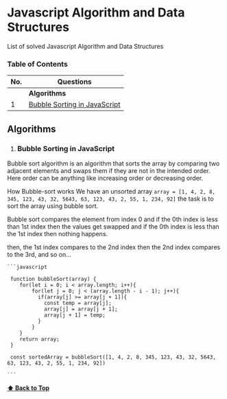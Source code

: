 # Javascript Algorithm and Data Structures
List of solved Javascript Algorithm and Data Structures

### Table of Contents

| No. | Questions |
| --- | --------- |
|   | **Algorithms** |
|1  | [Bubble Sorting in JavaScript](#bubble-sort) |

## Algorithms
    
1. ### Bubble Sorting in JavaScript

Bubble sort algorithm is an algorithm that sorts the array by comparing two adjacent elements and swaps them if they are not in the intended order. Here order can be anything like increasing order or decreasing order.

How Bubble-sort works
We have an unsorted array `array = [1, 4, 2, 8, 345, 123, 43, 32, 5643, 63, 123, 43, 2, 55, 1, 234, 92]` the task is to sort the array using bubble sort. 

Bubble sort compares the element from index 0 and if the 0th index is less than 1st index then the values get swapped and if the 0th index is less than the 1st index then nothing happens.

then, the 1st index compares to the 2nd index then the 2nd index compares to the 3rd, and so on…

    ```javascript
    
     function bubbleSort(array) {
        for(let i = 0; i < array.length; i++){
            for(let j = 0; j < (array.length - i - 1); j++){
              if(array[j] >= array[j + 1]){
                const temp = array[j];
                array[j] = array[j + 1];
                array[j + 1] = temp;
              }
            }
        }
        return array;
     }

     const sortedArray = bubbleSort([1, 4, 2, 8, 345, 123, 43, 32, 5643, 63, 123, 43, 2, 55, 1, 234, 92])
     
    ```


   **[⬆ Back to Top](#table-of-contents)**
